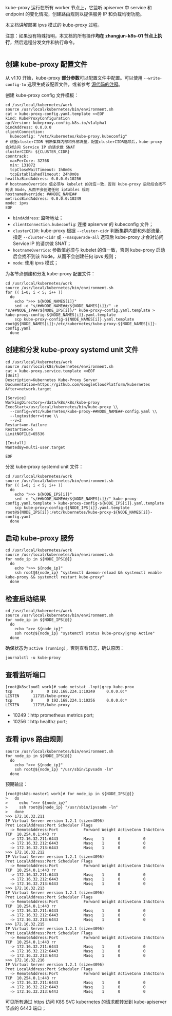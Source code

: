 kube-proxy 运行在所有 worker 节点上，它监听 apiserver 中 service 和 endpoint 的变化情况，创建路由规则以提供服务 IP 和负载均衡功能。

本文档讲解部署 ipvs 模式的 kube-proxy 过程。

注意：如果没有特殊指明，本文档的所有操作**均在 zhangjun-k8s-01 节点上执行**，然后远程分发文件和执行命令。



```

```

## 创建 kube-proxy 配置文件

从 v1.10 开始，kube-proxy **部分参数**可以配置文件中配置。可以使用 `--write-config-to` 选项生成该配置文件，或者参考 [源代码的注释](https://github.com/kubernetes/kubernetes/blob/release-1.14/pkg/proxy/apis/config/types.go)。

创建 kube-proxy config 文件模板：

```
cd /usr/local/kubernetes/work
source /usr/local/kubernetes/bin/environment.sh
cat > kube-proxy-config.yaml.template <<EOF
kind: KubeProxyConfiguration
apiVersion: kubeproxy.config.k8s.io/v1alpha1
bindAddress: 0.0.0.0
clientConnection:
  kubeconfig: "/etc/kubernetes/kube-proxy.kubeconfig"
# 根据clusterCIDR 判断集群内部和外部流量，配置clusterCIDR选项后，kube-proxy 会对访问 Service IP 的请求做 SNAT
clusterCIDR: ${CLUSTER_CIDR}
conntrack:
  maxPerCore: 32768
  min: 131072
  tcpCloseWaitTimeout: 1h0m0s
  tcpEstablishedTimeout: 24h0m0s
healthzBindAddress: 0.0.0.0:10256
# hostnameOverride 值必须与 kubelet 的对应一致，否则 kube-proxy 启动后会找不到该 Node，从而不会创建任何 iptables 规则
hostnameOverride: ##NODE_NAME##
metricsBindAddress: 0.0.0.0:10249
mode: ipvs
EOF
```

- `bindAddress`: 监听地址；
- `clientConnection.kubeconfig`: 连接 apiserver 的 kubeconfig 文件；
- `clusterCIDR`: kube-proxy 根据 `--cluster-cidr` 判断集群内部和外部流量，指定 `--cluster-cidr` 或 `--masquerade-all` 选项后 kube-proxy 才会对访问 Service IP 的请求做 SNAT；
- `hostnameOverride`: 参数值必须与 kubelet 的值一致，否则 kube-proxy 启动后会找不到该 Node，从而不会创建任何 ipvs 规则；
- `mode`: 使用 ipvs 模式；

为各节点创建和分发 kube-proxy 配置文件：

```
cd /usr/local/kubernetes/work
source /usr/local/kubernetes/bin/environment.sh
for (( i=0; i < 5; i++ ))
  do 
    echo ">>> ${NODE_NAMES[i]}"
    sed -e "s/##NODE_NAME##/${NODE_NAMES[i]}/" -e "s/##NODE_IP##/${NODE_IPS[i]}/" kube-proxy-config.yaml.template > kube-proxy-config-${NODE_NAMES[i]}.yaml.template
    scp kube-proxy-config-${NODE_NAMES[i]}.yaml.template root@${NODE_NAMES[i]}:/etc/kubernetes/kube-proxy-${NODE_NAMES[i]}-config.yaml
  done
```

## 创建和分发 kube-proxy systemd unit 文件

```
cd /usr/local/kubernetes/work
source /usr/local/k8s/kubernetes/environment.sh
cat > kube-proxy.service.template <<EOF
[Unit]
Description=Kubernetes Kube-Proxy Server
Documentation=https://github.com/GoogleCloudPlatform/kubernetes
After=network.target

[Service]
WorkingDirectory=/data/k8s/k8s/kube-proxy
ExecStart=/usr/local/kubernetes/bin/kube-proxy \\
  --config=/etc/kubernetes/kube-proxy-##NODE_NAME##-config.yaml \\
  --logtostderr=true \\
  --v=2
Restart=on-failure
RestartSec=5
LimitNOFILE=65536

[Install]
WantedBy=multi-user.target

EOF
```

分发 kube-proxy systemd unit 文件：

```
cd /usr/local/kubernetes/work
source /usr/local/kubernetes/bin/environment.sh
for (( i=0; i < 5; i++ ))
  do
    echo ">>> ${NODE_IPS[i]}"
    sed -e "s/##NODE_NAME##/${NODE_NAMES[i]}/" kube-proxy-config.yaml.template > kube-proxy-config-${NODE_IPS[i]}.yaml.template
    scp kube-proxy-config-${NODE_IPS[i]}.yaml.template root@${NODE_IPS[i]}:/etc/kubernetes/kube-proxy-${NODE_NAMES[i]}-config.yaml
  done
```

## 启动 kube-proxy 服务

```
cd /usr/local/kubernetes/work
source /usr/local/kubernetes/bin/environment.sh
for node_ip in ${NODE_IPS[@]}
  do
    echo ">>> ${node_ip}"
    ssh root@${node_ip} "systemctl daemon-reload && systemctl enable kube-proxy && systemctl restart kube-proxy"
  done
```

## 检查启动结果

```
cd /usr/local/kubernetes/work
source /usr/local/kubernetes/bin/environment.sh
for node_ip in ${NODE_IPS[@]}
  do
    echo ">>> ${node_ip}"
    ssh root@${node_ip} "systemctl status kube-proxy|grep Active"
  done
```

确保状态为 `active (running)`，否则查看日志，确认原因：

```
journalctl -u kube-proxy
```

## 查看监听端口

```
[root@k8scloud1 work]# sudo netstat -lnpt|grep kube-prox
tcp        0      0 192.168.224.1:10249     0.0.0.0:*               LISTEN      11715/kube-proxy    
tcp        0      0 192.168.224.1:10256     0.0.0.0:*               LISTEN      11715/kube-proxy 
```

- 10249：http prometheus metrics port;
- 10256：http healthz port;

## 查看 ipvs 路由规则

```
source /usr/local/kubernetes/bin/environment.sh
for node_ip in ${NODE_IPS[@]}
  do
    echo ">>> ${node_ip}"
    ssh root@${node_ip} "/usr/sbin/ipvsadm -ln"
  done
```

预期输出：

```
[root@tsk8s-master1 work]# for node_ip in ${NODE_IPS[@]}
>   do
>     echo ">>> ${node_ip}"
>     ssh root@${node_ip} "/usr/sbin/ipvsadm -ln"
>   done
>>> 172.16.32.211
IP Virtual Server version 1.2.1 (size=4096)
Prot LocalAddress:Port Scheduler Flags
  -> RemoteAddress:Port           Forward Weight ActiveConn InActConn
TCP  10.254.0.1:443 rr
  -> 172.16.32.211:6443           Masq    1      0          0
  -> 172.16.32.212:6443           Masq    1      0          0
  -> 172.16.32.213:6443           Masq    1      0          0
>>> 172.16.32.212
IP Virtual Server version 1.2.1 (size=4096)
Prot LocalAddress:Port Scheduler Flags
  -> RemoteAddress:Port           Forward Weight ActiveConn InActConn
TCP  10.254.0.1:443 rr
  -> 172.16.32.211:6443           Masq    1      0          0
  -> 172.16.32.212:6443           Masq    1      0          0
  -> 172.16.32.213:6443           Masq    1      0          0
>>> 172.16.32.213
IP Virtual Server version 1.2.1 (size=4096)
Prot LocalAddress:Port Scheduler Flags
  -> RemoteAddress:Port           Forward Weight ActiveConn InActConn
TCP  10.254.0.1:443 rr
  -> 172.16.32.211:6443           Masq    1      0          0
  -> 172.16.32.212:6443           Masq    1      0          0
  -> 172.16.32.213:6443           Masq    1      0          0
>>> 172.16.32.215
IP Virtual Server version 1.2.1 (size=4096)
Prot LocalAddress:Port Scheduler Flags
  -> RemoteAddress:Port           Forward Weight ActiveConn InActConn
TCP  10.254.0.1:443 rr
  -> 172.16.32.211:6443           Masq    1      0          0
  -> 172.16.32.212:6443           Masq    1      0          0
  -> 172.16.32.213:6443           Masq    1      0          0
>>> 172.16.32.216
IP Virtual Server version 1.2.1 (size=4096)
Prot LocalAddress:Port Scheduler Flags
  -> RemoteAddress:Port           Forward Weight ActiveConn InActConn
TCP  10.254.0.1:443 rr
  -> 172.16.32.211:6443           Masq    1      0          0
  -> 172.16.32.212:6443           Masq    1      0          0
  -> 172.16.32.213:6443           Masq    1      0          0

```

可见所有通过 https 访问 K8S SVC kubernetes 的请求都转发到 kube-apiserver 节点的 6443 端口；